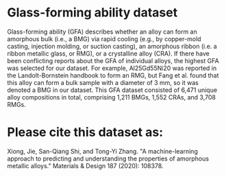 # Glass-forming ability dataset
Glass-forming ability (GFA) describes whether an alloy can form an amorphous bulk (i.e., a BMG) via rapid cooling (e.g., by copper-mold casting, injection molding, or suction casting), an amorphous ribbon (i.e. a ribbon metallic glass, or RMG), or a crystalline alloy (CRA). If there have been conflicting reports about the GFA of individual alloys, the highest GFA was selected for our dataset. For example, Al25Gd55Ni20 was reported in the Landolt-Bornstein handbook to form an RMG, but Fang et al. found that this alloy can form a bulk sample with a diameter of 3 mm, so it was denoted a BMG in our dataset. This GFA dataset consisted of 6,471 unique alloy compositions in total, comprising 1,211 BMGs, 1,552 CRAs, and 3,708 RMGs.

# Please cite this dataset as:
Xiong, Jie, San-Qiang Shi, and Tong-Yi Zhang. "A machine-learning approach to predicting and understanding the properties of amorphous metallic alloys." Materials & Design 187 (2020): 108378.
